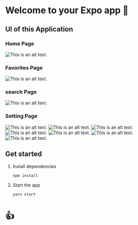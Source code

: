 # Welcome to your Expo app 👋

<!-- all about -->
## UI of this Application
### Home Page
![This is an alt text.](/assets/images/sc1.jpg)
### Favorites Page
![This is an alt text.](/assets/images/sc2.jpg)
### search Page
![This is an alt text.](/assets/images/sc3.jpg)
### Setting Page
![This is an alt text.](/assets/images/sc4.jpg)
![This is an alt text.](/assets/images/sc5.jpg)
![This is an alt text.](/assets/images/sc6.jpg)
![This is an alt text.](/assets/images/sc7.jpg)
![This is an alt text.](/assets/images/sc8.jpg)
![This is an alt text.](/assets/images/sc9.jpg)
![This is an alt text.](/srcone/assets/images/screenTwo.jpg)
## Get started
1. Install dependencies

   ```bash
   npm install
   ```

2. Start the app

   ```bash
   yarn start
    ```

# 👍
